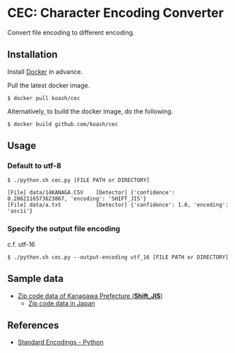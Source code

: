 # CEC: Character Encoding Converter

Convert file encoding to different encoding.

## Installation

Install [Docker](https://www.docker.com/) in advance.

Pull the latest docker image.

```
$ docker pull koash/cec
```

Alternatively, to build the docker image, do the following.

```
$ docker build github.com/koash/cec
```

## Usage

### Default to utf-8 

```
$ ./python.sh cec.py [FILE PATH or DIRECTORY]
```

```
[File] data/14KANAGA.CSV	[Detector] {'confidence': 0.2862116573623867, 'encoding': 'SHIFT_JIS'}
[File] data/a.txt	        [Detector] {'confidence': 1.0, 'encoding': 'ascii'}
```

### Specify the output file encoding

c.f. utf-16

```
$ ./python.sh cec.py --output-encoding utf_16 [FILE PATH or DIRECTORY]
```

## Sample data

- [Zip code data of Kanagawa Prefecture (**Shift_JIS**)](http://www.post.japanpost.jp/zipcode/dl/kogaki/zip/14kanaga.zip)
    - [Zip code data in Japan](http://www.post.japanpost.jp/zipcode/dl/kogaki-zip.html)

## References

- [Standard Encodings - Python](https://docs.python.org/2.7/library/codecs.html#standard-encodings)